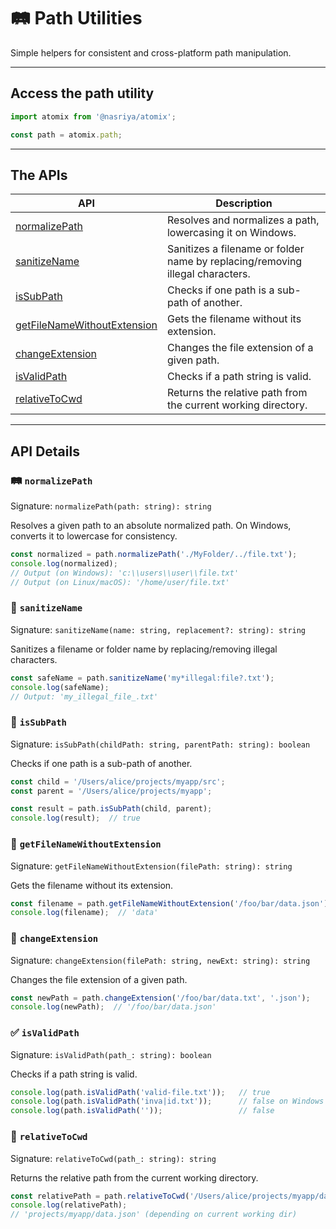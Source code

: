 # 🛤️ Path Utilities
Simple helpers for consistent and cross-platform path manipulation.

---
## Access the path utility
```ts
import atomix from '@nasriya/atomix';

const path = atomix.path;
```
---

## The APIs
| API                                                          | Description                                                                   |
| ------------------------------------------------------------ | ----------------------------------------------------------------------------- |
| [normalizePath](#️-normalizepath)                             | Resolves and normalizes a path, lowercasing it on Windows.                    |
| [sanitizeName](#-sanitizename)                               | Sanitizes a filename or folder name by replacing/removing illegal characters. |
| [isSubPath](#-issubpath)                                     | Checks if one path is a sub-path of another.                                  |
| [getFileNameWithoutExtension](#-getfilenamewithoutextension) | Gets the filename without its extension.                                      |
| [changeExtension](#-changeextension)                         | Changes the file extension of a given path.                                   |
| [isValidPath](#-isvalidpath)                                 | Checks if a path string is valid.                                             |
| [relativeToCwd](#-relativetocwd)                             | Returns the relative path from the current working directory.                 |


---

## API Details

### 🛤️ `normalizePath`
Signature: `normalizePath(path: string): string`

Resolves a given path to an absolute normalized path. On Windows, converts it to lowercase for consistency.

```ts
const normalized = path.normalizePath('./MyFolder/../file.txt');
console.log(normalized);
// Output (on Windows): 'c:\\users\\user\\file.txt'
// Output (on Linux/macOS): '/home/user/file.txt'
```

### 🧹 `sanitizeName`
Signature: `sanitizeName(name: string, replacement?: string): string`

Sanitizes a filename or folder name by replacing/removing illegal characters.

```ts
const safeName = path.sanitizeName('my*illegal:file?.txt');
console.log(safeName);
// Output: 'my_illegal_file_.txt'
```


### 📁 `isSubPath`
Signature: `isSubPath(childPath: string, parentPath: string): boolean`

Checks if one path is a sub-path of another.

```ts
const child = '/Users/alice/projects/myapp/src';
const parent = '/Users/alice/projects/myapp';

const result = path.isSubPath(child, parent);
console.log(result);  // true
```

### 📄 `getFileNameWithoutExtension`
Signature: `getFileNameWithoutExtension(filePath: string): string`

Gets the filename without its extension.

```ts
const filename = path.getFileNameWithoutExtension('/foo/bar/data.json');
console.log(filename);  // 'data'
```

### 🔄 `changeExtension`
Signature: `changeExtension(filePath: string, newExt: string): string`

Changes the file extension of a given path.

```ts
const newPath = path.changeExtension('/foo/bar/data.txt', '.json');
console.log(newPath);  // '/foo/bar/data.json'
```

### ✅ `isValidPath`
Signature: `isValidPath(path_: string): boolean`

Checks if a path string is valid.

```ts
console.log(path.isValidPath('valid-file.txt'));   // true
console.log(path.isValidPath('inva|id.txt'));      // false on Windows
console.log(path.isValidPath(''));                 // false
```

### 📂 `relativeToCwd`
Signature: `relativeToCwd(path_: string): string`

Returns the relative path from the current working directory.

```ts
const relativePath = path.relativeToCwd('/Users/alice/projects/myapp/data.json');
console.log(relativePath);
// 'projects/myapp/data.json' (depending on current working dir)
```